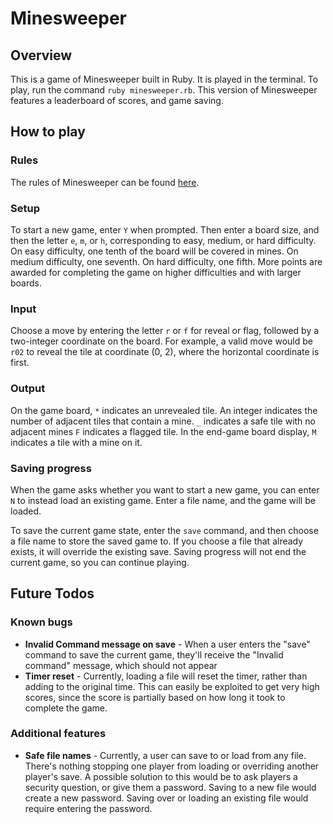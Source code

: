 Minesweeper
===========

## Overview

This is a game of Minesweeper built in Ruby. It is played in the terminal. To play, run the command `ruby minesweeper.rb`. This version of Minesweeper features a leaderboard of scores, and game saving. 

## How to play

### Rules

The rules of Minesweeper can be found [here](http://en.wikipedia.org/wiki/Minesweeper_(video_game)#Overview).

### Setup

To start a new game, enter `Y` when prompted. Then enter a board size, and then the letter `e`, `m`, or `h`, corresponding to easy, medium, or hard difficulty. On easy difficulty, one tenth of the board will be covered in mines. On medium difficulty, one seventh. On hard difficulty, one fifth. More points are awarded for completing the game on higher difficulties and with larger boards. 

### Input

Choose a move by entering the letter `r` or `f` for reveal or flag, followed by a two-integer coordinate on the board. For example, a valid move would be `r02` to reveal the tile at coordinate (0, 2), where the horizontal coordinate is first. 

### Output

On the game board, `*` indicates an unrevealed tile. An integer indicates the number of adjacent tiles that contain a mine. `_` indicates a safe tile with no adjacent mines `F` indicates a flagged tile. In the end-game board display, `M` indicates a tile with a mine on it. 

### Saving progress

When the game asks whether you want to start a new game, you can enter `N` to instead load an existing game. Enter a file name, and the game will be loaded. 

To save the current game state, enter the `save` command, and then choose a file name to store the saved game to. If you choose a file that already exists, it will override the existing save. Saving progress will not end the current game, so you can continue playing. 

## Future Todos

### Known bugs

* **Invalid Command message on save** - When a user enters the "save" command to save the current game, they'll receive the "Invalid command" message, which should not appear
* **Timer reset** - Currently, loading a file will reset the timer, rather than adding to the original time. This can easily be exploited to get very high scores, since the score is partially based on how long it took to complete the game. 

### Additional features
 * **Safe file names** - Currently, a user can save to or load from any file. There's nothing stopping one player from loading or overriding another player's save. A possible solution to this would be to ask players a security question, or give them a password. Saving to a new file would create a new password. Saving over or loading an existing file would require entering the password. 
